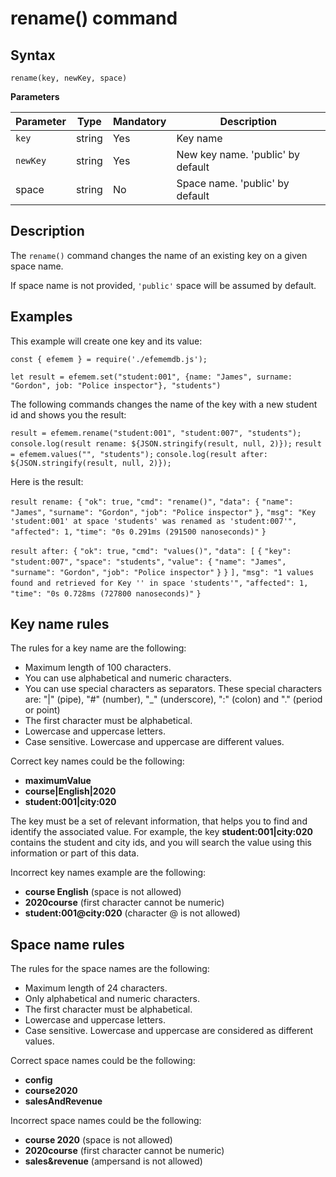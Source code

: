 # rename() command

## **Syntax** 

`rename(key, newKey, space)`



**Parameters**

| Parameter | Type   | Mandatory | Description                       |
| --------- | ------ | --------- | --------------------------------- |
| `key`     | string | Yes       | Key name                          |
| `newKey`  | string | Yes       | New key name. 'public' by default |
| space     | string | No        | Space name. 'public' by default   |



## **Description**

The `rename()` command changes the name of an existing key on a given space name. 

If space name is not provided, `'public'` space will be assumed by default.



## **Examples**

This example will create one key and its value:

`const { efemem } = require('./efememdb.js');`

`let result = efemem.set("student:001", {name: "James", surname: "Gordon", job: "Police inspector"}, "students")`



The following commands changes the name of the key with a new student id and shows you the result:

`result = efemem.rename("student:001", "student:007", "students");`
`console.log(result rename: ${JSON.stringify(result, null, 2)});`
`result = efemem.values("", "students");`
`console.log(result after: ${JSON.stringify(result, null, 2)});`



Here is the result: 

`result rename: {`
  `"ok": true,`
  `"cmd": "rename()",`
  `"data": {`
    `"name": "James",`
    `"surname": "Gordon",`
    `"job": "Police inspector"`
  `},`
  `"msg": "Key 'student:001' at space 'students' was renamed as 'student:007'",`
  `"affected": 1,`
  `"time": "0s 0.291ms (291500 nanoseconds)"`
`}`

`result after: {`
  `"ok": true,`
  `"cmd": "values()",`
  `"data": [`
    `{`
      `"key": "student:007",`
      `"space": "students",`
      `"value": {`
        `"name": "James",`
        `"surname": "Gordon",`
        `"job": "Police inspector"`
      `}`
    `}`
  `],`
  `"msg": "1 values found and retrieved for Key '' in space 'students'",`
  `"affected": 1,`
  `"time": "0s 0.728ms (727800 nanoseconds)"`
`}`





## **Key name rules**

The rules for a key name are the following:

- Maximum length of 100 characters.
- You can use  alphabetical and numeric characters.
- You can use special characters as separators. These special characters are: "|" (pipe), "#" (number), "_" (underscore), ":" (colon) and "." (period or point)
- The first character must be alphabetical.
- Lowercase and uppercase letters.
- Case sensitive. Lowercase and uppercase are different values.



Correct key names could be the following:

- **maximumValue**
- **course|English|2020**
- **student:001|city:020**



The key must be a set of relevant information, that helps you to find and identify the associated value. For example, the key **student:001|city:020** contains the student and city ids, and you will search the value using this information or part of this data.

Incorrect key names example are the following:

- **course English** (space is not allowed)
- **2020course** (first character cannot be numeric)
- **student:001@city:020** (character @ is not allowed)



## **Space name rules**

The rules for the space names are the following:

- Maximum length of 24 characters.
- Only alphabetical and numeric characters.
- The first character must be alphabetical.
- Lowercase and uppercase letters.
- Case sensitive. Lowercase and uppercase are considered as different values.



Correct space names could be the following:

- **config**
- **course2020**
- **salesAndRevenue**



Incorrect space names could be the following:

- **course 2020** (space is not allowed)
- **2020course** (first character cannot be numeric)
- **sales&revenue** (ampersand is not allowed)